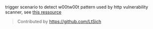 trigger scenario to detect w00tw00t pattern used by http vulnerability scanner, see [this ressource](https://isc.sans.edu/forums/diary/w00tw00t/900/)

> Contributed by https://github.com/LtSich
